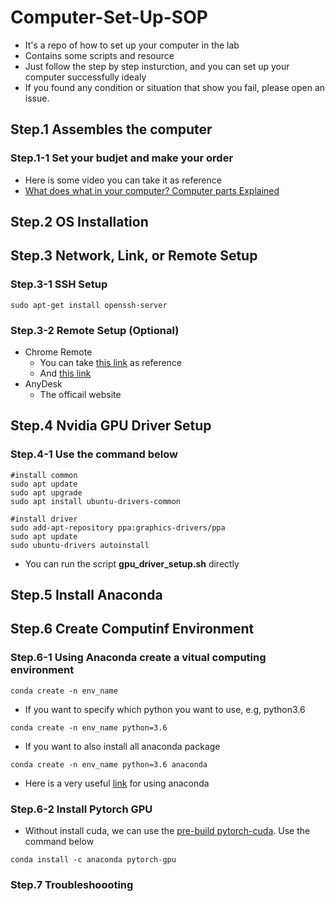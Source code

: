 # Computer-Set-Up-SOP
- It's a repo of how to set up your computer in the lab
- Contains some scripts and resource
- Just follow the step by step insturction, and you can set up your computer successfully idealy
- If you found any condition or situation that show you fail, please open an issue.
## Step.1 Assembles the computer
### Step.1-1 Set your budjet and make your order
- Here is some video you can take it as reference
- [What does what in your computer? Computer parts Explained](https://www.youtube.com/watch?v=ExxFxD4OSZ0)

## Step.2 OS Installation

## Step.3 Network, Link, or Remote Setup
### Step.3-1 SSH Setup
```
sudo apt-get install openssh-server
```
### Step.3-2 Remote Setup (Optional)
- Chrome Remote
  - You can take [this link](https://www.ptt.cc/bbs/Linux/M.1541491345.A.DE8.html) as reference
  - And [this link](https://kifarunix.com/install-and-setup-chrome-remote-desktop-on-ubuntu-18-04/)
- AnyDesk
  - The officail website
## Step.4 Nvidia GPU Driver Setup
### Step.4-1 Use the command below
```
#install common
sudo apt update
sudo apt upgrade
sudo apt install ubuntu-drivers-common

#install driver
sudo add-apt-repository ppa:graphics-drivers/ppa
sudo apt update
sudo ubuntu-drivers autoinstall
```
  - You can run the script **gpu_driver_setup.sh** directly

## Step.5 Install Anaconda

## Step.6 Create Computinf Environment
### Step.6-1 Using Anaconda create a vitual computing environment
```
conda create -n env_name
```
- If you want to specify which python you want to use, e.g, python3.6
```
conda create -n env_name python=3.6
```
- If you want to also install all anaconda package
```
conda create -n env_name python=3.6 anaconda
```
- Here is a very useful [link](https://kezunlin.me/post/23014ca5/) for using anaconda

### Step.6-2 Install Pytorch GPU
- Without install cuda, we can use the [pre-build pytorch-cuda](https://anaconda.org/anaconda/pytorch-gpu). Use the command below
```
conda install -c anaconda pytorch-gpu
```
### Step.7 Troubleshoooting
